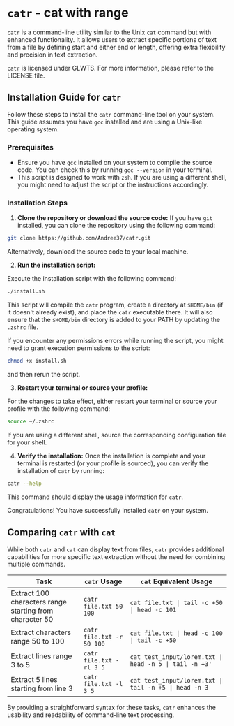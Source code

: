 # `catr` - cat with range

`catr` is a command-line utility similar to the Unix `cat` command but with enhanced functionality. It allows users to
extract specific portions of text from a file by defining start and either end or length, offering extra flexibility and
precision in text extraction.

`catr` is licensed under GLWTS. For more information, please refer to the LICENSE file.

## Installation Guide for `catr`

Follow these steps to install the `catr` command-line tool on your system. This guide assumes you have `gcc` installed
and are using a Unix-like operating system.

### Prerequisites

- Ensure you have `gcc` installed on your system to compile the source code. You can check this by
  running `gcc --version` in your terminal.
- This script is designed to work with `zsh`. If you are using a different shell, you might need to adjust the script or
  the instructions accordingly.

### Installation Steps

1. **Clone the repository or download the source code:**
   If you have `git` installed, you can clone the repository using the following command:

```bash
git clone https://github.com/Andree37/catr.git
```

Alternatively, download the source code to your local machine.

2. **Run the installation script:**

Execute the installation script with the following command:

```bash
./install.sh
```

This script will compile the `catr` program, create a directory at `$HOME/bin` (if it doesn't already exist), and place
the `catr` executable there. It will also ensure that the `$HOME/bin` directory is added to your PATH by updating
the `.zshrc` file.

If you encounter any permissions errors while running the script, you might need to grant execution permissions to the
script:

```bash
chmod +x install.sh
```

and then rerun the script.

3. **Restart your terminal or source your profile:**

For the changes to take effect, either restart your terminal or source your profile with the following command:

```bash
source ~/.zshrc
```

If you are using a different shell, source the corresponding configuration file for your shell.

4. **Verify the installation:**
   Once the installation is complete and your terminal is restarted (or your profile is sourced), you can verify the
   installation of `catr` by running:

```bash
catr --help
```

This command should display the usage information for `catr`.

Congratulations! You have successfully installed `catr` on your system.

## Comparing `catr` with `cat`

While both `catr` and `cat` can display text from files, `catr` provides additional capabilities for more specific text
extraction without the need for combining multiple commands.

| Task                                                    | `catr` Usage              | `cat` Equivalent Usage                                 |
|---------------------------------------------------------|---------------------------|--------------------------------------------------------|
| Extract 100 characters range starting from character 50 | `catr file.txt 50 100`    | `cat file.txt \| tail -c +50 \| head -c 101`           |
| Extract characters range 50 to 100                      | `catr file.txt -r 50 100` | `cat file.txt \| head -c 100 \| tail -c +50`           |
| Extract lines range 3 to 5                              | `catr file.txt -rl 3 5`   | `cat test_input/lorem.txt \| head -n 5 \| tail -n +3'` |
| Extract 5 lines starting from line 3                    | `catr file.txt -l 3 5`    | `cat test_input/lorem.txt \| tail -n +5 \| head -n 3`  |

By providing a straightforward syntax for these tasks, `catr` enhances the usability and readability of command-line
text processing.
